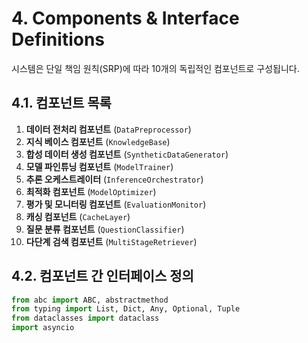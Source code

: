 # 4. Components & Interface Definitions

시스템은 단일 책임 원칙(SRP)에 따라 10개의 독립적인 컴포넌트로 구성됩니다.

## 4.1. 컴포넌트 목록
1. **데이터 전처리 컴포넌트** (`DataPreprocessor`)
2. **지식 베이스 컴포넌트** (`KnowledgeBase`)
3. **합성 데이터 생성 컴포넌트** (`SyntheticDataGenerator`)
4. **모델 파인튜닝 컴포넌트** (`ModelTrainer`)
5. **추론 오케스트레이터** (`InferenceOrchestrator`)
6. **최적화 컴포넌트** (`ModelOptimizer`)
7. **평가 및 모니터링 컴포넌트** (`EvaluationMonitor`)
8. **캐싱 컴포넌트** (`CacheLayer`)
9. **질문 분류 컴포넌트** (`QuestionClassifier`)
10. **다단계 검색 컴포넌트** (`MultiStageRetriever`)

## 4.2. 컴포넌트 간 인터페이스 정의

```python
from abc import ABC, abstractmethod
from typing import List, Dict, Any, Optional, Tuple
from dataclasses import dataclass
import asyncio
